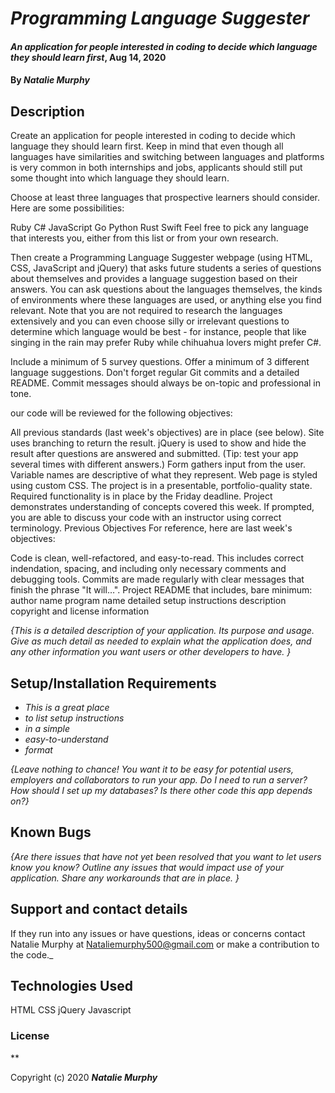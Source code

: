 # _Programming Language Suggester_

#### _An application for people interested in coding to decide which language they should learn first_, Aug 14, 2020

#### By _**Natalie Murphy**_

## Description
Create an application for people interested in coding to decide which language they should learn first. Keep in mind that even though all languages have similarities and switching between languages and platforms is very common in both internships and jobs, applicants should still put some thought into which language they should learn.

Choose at least three languages that prospective learners should consider. Here are some possibilities:

Ruby
C#
JavaScript
Go
Python
Rust
Swift
Feel free to pick any language that interests you, either from this list or from your own research.

Then create a Programming Language Suggester webpage (using HTML, CSS, JavaScript and jQuery) that asks future students a series of questions about themselves and provides a language suggestion based on their answers. You can ask questions about the languages themselves, the kinds of environments where these languages are used, or anything else you find relevant. Note that you are not required to research the languages extensively and you can even choose silly or irrelevant questions to determine which language would be best - for instance, people that like singing in the rain may prefer Ruby while chihuahua lovers might prefer C#.

Include a minimum of 5 survey questions.
Offer a minimum of 3 different language suggestions.
Don't forget regular Git commits and a detailed README. Commit messages should always be on-topic and professional in tone. 

our code will be reviewed for the following objectives:

All previous standards (last week's objectives) are in place (see below).
Site uses branching to return the result.
jQuery is used to show and hide the result after questions are answered and submitted. (Tip: test your app several times with different answers.)
Form gathers input from the user.
Variable names are descriptive of what they represent.
Web page is styled using custom CSS.
The project is in a presentable, portfolio-quality state.
Required functionality is in place by the Friday deadline.
Project demonstrates understanding of concepts covered this week. If prompted, you are able to discuss your code with an instructor using correct terminology.
Previous Objectives
For reference, here are last week's objectives:

Code is clean, well-refactored, and easy-to-read. This includes correct indendation, spacing, and including only necessary comments and debugging tools.
Commits are made regularly with clear messages that finish the phrase "It will…".
Project README that includes, bare minimum:
author name
program name
detailed setup instructions
description
copyright and license information

_{This is a detailed description of your application. Its purpose and usage.  Give as much detail as needed to explain what the application does, and any other information you want users or other developers to have. }_

## Setup/Installation Requirements

* _This is a great place_
* _to list setup instructions_
* _in a simple_
* _easy-to-understand_
* _format_

_{Leave nothing to chance! You want it to be easy for potential users, employers and collaborators to run your app. Do I need to run a server? How should I set up my databases? Is there other code this app depends on?}_

## Known Bugs

_{Are there issues that have not yet been resolved that you want to let users know you know?  Outline any issues that would impact use of your application.  Share any workarounds that are in place. }_

## Support and contact details

If they run into any issues or have questions, ideas or concerns contact Natalie Murphy at Nataliemurphy500@gmail.com or make a contribution to the code._

## Technologies Used

HTML
CSS
jQuery
Javascript

### License

**

Copyright (c) 2020 **_Natalie Murphy_**